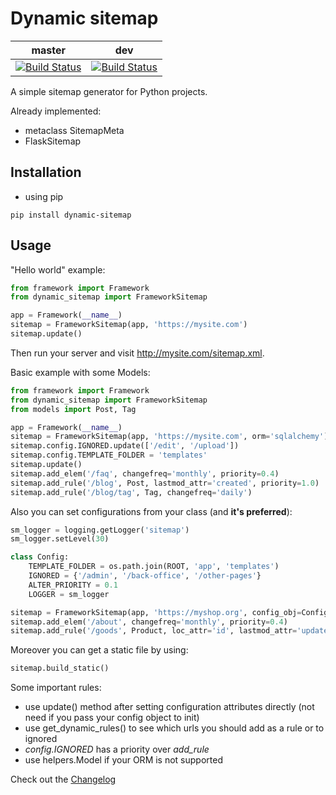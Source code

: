 # Dynamic sitemap
| master | dev |
| :---: | :---: |  
| [![Build Status](https://travis-ci.com/KazakovDenis/dynamic-sitemap.svg?branch=master)](https://travis-ci.com/KazakovDenis/dynamic-sitemap) | [![Build Status](https://travis-ci.com/KazakovDenis/dynamic-sitemap.svg?branch=dev)](https://travis-ci.com/KazakovDenis/dynamic-sitemap) |  

A simple sitemap generator for Python projects.

Already implemented:
- metaclass SitemapMeta
- FlaskSitemap

## Installation
- using pip  
```shell script
pip install dynamic-sitemap
```
  
## Usage
"Hello world" example:
```python
from framework import Framework
from dynamic_sitemap import FrameworkSitemap

app = Framework(__name__)
sitemap = FrameworkSitemap(app, 'https://mysite.com')
sitemap.update()
```
Then run your server and visit http://mysite.com/sitemap.xml.  

Basic example with some Models:
```python
from framework import Framework
from dynamic_sitemap import FrameworkSitemap
from models import Post, Tag

app = Framework(__name__)
sitemap = FrameworkSitemap(app, 'https://mysite.com', orm='sqlalchemy')
sitemap.config.IGNORED.update(['/edit', '/upload'])
sitemap.config.TEMPLATE_FOLDER = 'templates'
sitemap.update()
sitemap.add_elem('/faq', changefreq='monthly', priority=0.4)
sitemap.add_rule('/blog', Post, lastmod_attr='created', priority=1.0)
sitemap.add_rule('/blog/tag', Tag, changefreq='daily')
```

Also you can set configurations from your class (and __it's preferred__):
```python
sm_logger = logging.getLogger('sitemap')
sm_logger.setLevel(30)

class Config:
    TEMPLATE_FOLDER = os.path.join(ROOT, 'app', 'templates')
    IGNORED = {'/admin', '/back-office', '/other-pages'}
    ALTER_PRIORITY = 0.1
    LOGGER = sm_logger

sitemap = FrameworkSitemap(app, 'https://myshop.org', config_obj=Config)
sitemap.add_elem('/about', changefreq='monthly', priority=0.4)
sitemap.add_rule('/goods', Product, loc_attr='id', lastmod_attr='updated')
```
Moreover you can get a static file by using:
```python
sitemap.build_static()
```

Some important rules:  
- use update() method after setting configuration attributes directly (not need if you pass your config object to init)
- use get_dynamic_rules() to see which urls you should add as a rule or to ignored
- *config.IGNORED* has a priority over *add_rule*
- use helpers.Model if your ORM is not supported

Check out the [Changelog](https://github.com/KazakovDenis/dynamic-sitemap/blob/master/CHANGELOG.md)